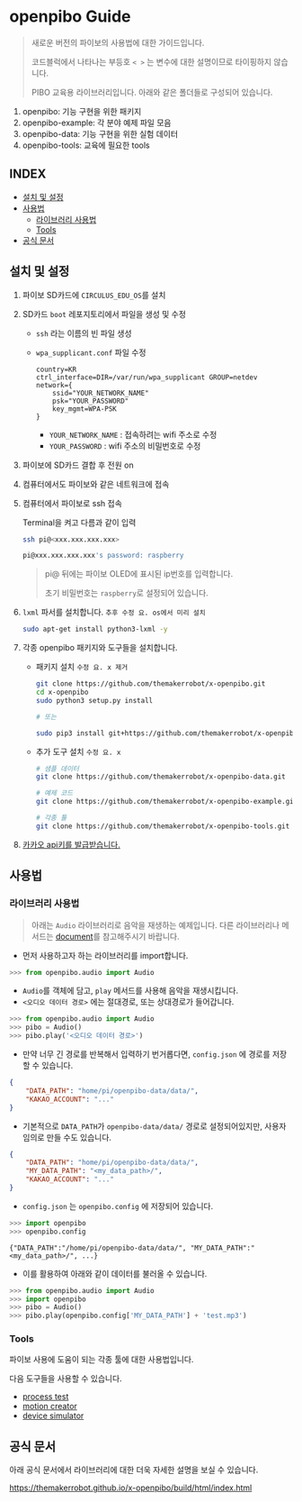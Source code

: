 # openpibo Guide

> 새로운 버전의 파이보의 사용법에 대한 가이드입니다.
>
> 코드블럭에서 나타나는 부등호 `< >` 는 변수에 대한 설명이므로 타이핑하지 않습니다.
>
> PIBO 교육용 라이브러리입니다. 아래와 같은 폴더들로 구성되어 있습니다.

1. openpibo: 기능 구현을 위한 패키지
2. openpibo-example: 각 분야 예제 파일 모음
3. openpibo-data: 기능 구현을 위한 실험 데이터
4. openpibo-tools: 교육에 필요한 tools



## INDEX
* [설치 및 설정](#설치-및-설정)
* [사용법](#사용법)
  + [라이브러리 사용법](#라이브러리-사용법)
  + [Tools](#Tools)
* [공식 문서](#공식-문서)


## 설치 및 설정

1. 파이보 SD카드에 `CIRCULUS_EDU_OS`를 설치

2. SD카드 `boot` 레포지토리에서 파일을 생성 및 수정

   - `ssh` 라는 이름의 빈 파일 생성

   - `wpa_supplicant.conf`  파일 수정

     ```
     country=KR
     ctrl_interface=DIR=/var/run/wpa_supplicant GROUP=netdev
     network={
         ssid="YOUR_NETWORK_NAME"
         psk="YOUR_PASSWORD"
         key_mgmt=WPA-PSK
     }
     ```

     - `YOUR_NETWORK_NAME` : 접속하려는 wifi 주소로 수정
     - `YOUR_PASSWORD` : wifi 주소의 비밀번호로 수정

3. 파이보에 SD카드 결합 후 전원 on

4. 컴퓨터에서도 파이보와 같은 네트워크에 접속

5. 컴퓨터에서 파이보로 ssh 접속

   Terminal을 켜고 다름과 같이 입력

   ```bash
   ssh pi@<xxx.xxx.xxx.xxx>
   
   pi@xxx.xxx.xxx.xxx's password: raspberry
   ```

   > pi@ 뒤에는 파이보 OLED에 표시된 ip번호를 입력합니다.
   >
   > 초기 비밀번호는 `raspberry`로 설정되어 있습니다.

6. `lxml` 파서를 설치합니다. `추후 수정 요. os에서 미리 설치`

   ```bash
   sudo apt-get install python3-lxml -y
   ```

7. 각종 openpibo 패키지와 도구들을 설치합니다.

   - 패키지 설치 `수정 요. x 제거`

      ```bash
      git clone https://github.com/themakerrobot/x-openpibo.git
      cd x-openpibo
      sudo python3 setup.py install
      
      # 또는
      
      sudo pip3 install git+https://github.com/themakerrobot/x-openpibo
      ```

   - 추가 도구 설치 `수정 요. x`

      ```bash
      # 샘플 데이터
      git clone https://github.com/themakerrobot/x-openpibo-data.git
      
      # 예제 코드
      git clone https://github.com/themakerrobot/x-openpibo-example.git
      
      # 각종 툴
      git clone https://github.com/themakerrobot/x-openpibo-tools.git
      ```

8. [카카오 api키를 발급받습니다.](https://github.com/themakerrobot/x-openpibo/tree/master/docs/kakao_api.md)




## 사용법

### 라이브러리 사용법

> 아래는 `Audio` 라이브러리로 음악을 재생하는 예제입니다. 다른 라이브러리나 메서드는 [document](https://themakerrobot.github.io/x-openpibo/build/html/index.html)를 참고해주시기 바랍니다.

- 먼저 사용하고자 하는 라이브러리를 import합니다.

```python
>>> from openpibo.audio import Audio
```

- `Audio`를 객체에 담고, `play` 메서드를 사용해 음악을 재생시킵니다.
- `<오디오 데이터 경로>` 에는 절대경로, 또는 상대경로가 들어갑니다.

```python
>>> from openpibo.audio import Audio
>>> pibo = Audio()
>>> pibo.play('<오디오 데이터 경로>')
```

- 만약 너무 긴 경로를 반복해서 입력하기 번거롭다면, `config.json` 에 경로를 저장할 수 있습니다.

```json
{
    "DATA_PATH": "home/pi/openpibo-data/data/",
    "KAKAO_ACCOUNT": "..."
}
```

- 기본적으로 `DATA_PATH`가 `openpibo-data/data/` 경로로 설정되어있지만, 사용자 임의로 만들 수도 있습니다.

```json
{
    "DATA_PATH": "home/pi/openpibo-data/data/",
    "MY_DATA_PATH": "<my_data_path>/",
    "KAKAO_ACCOUNT": "..."
}
```

- `config.json` 는 `openpibo.config` 에 저장되어 있습니다.

```python
>>> import openpibo
>>> openpibo.config
```

```
{"DATA_PATH":"/home/pi/openpibo-data/data/", "MY_DATA_PATH":"<my_data_path>/", ...}
```

- 이를 활용하여 아래와 같이 데이터를 불러올 수 있습니다.

```python
>>> from openpibo.audio import Audio
>>> import openpibo
>>> pibo = Audio()
>>> pibo.play(openpibo.config['MY_DATA_PATH'] + 'test.mp3')
```



### Tools

파이보 사용에 도움이 되는 각종 툴에 대한 사용법입니다.

다음 도구들을 사용할 수 있습니다.

- [process test](https://github.com/themakerrobot/x-openpibo-tools/blob/master/README.md#Process-Test)
- [motion creator](https://github.com/themakerrobot/x-openpibo-tools/blob/master/README.md#Motion-Creator)
- [device simulator](https://github.com/themakerrobot/x-openpibo-tools/blob/master/README.md#Device-Simulator)



## 공식 문서

아래 공식 문서에서 라이브러리에 대한 더욱 자세한 설명을 보실 수 있습니다.

https://themakerrobot.github.io/x-openpibo/build/html/index.html

